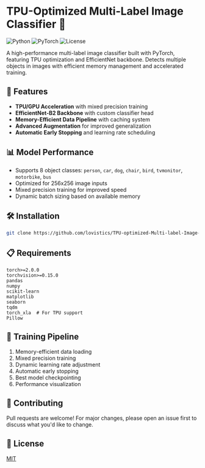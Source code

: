 # TPU-Optimized Multi-Label Image Classifier 🚀
![Python](https://img.shields.io/badge/python-blue.svg)
![PyTorch](https://img.shields.io/badge/PyTorch-orange.svg)
![License](https://img.shields.io/badge/license-MIT-green.svg)

A high-performance multi-label image classifier built with PyTorch, featuring TPU optimization and EfficientNet backbone. Detects multiple objects in images with efficient memory management and accelerated training.

## 🎯 Features
- **TPU/GPU Acceleration** with mixed precision training
- **EfficientNet-B2 Backbone** with custom classifier head
- **Memory-Efficient Data Pipeline** with caching system
- **Advanced Augmentation** for improved generalization
- **Automatic Early Stopping** and learning rate scheduling

## 📊 Model Performance
- Supports 8 object classes: `person`, `car`, `dog`, `chair`, `bird`, `tvmonitor`, `motorbike`, `bus`
- Optimized for 256x256 image inputs
- Mixed precision training for improved speed
- Dynamic batch sizing based on available memory

## 🛠️ Installation

```bash
git clone https://github.com/lovistics/TPU-optimized-Multi-label-Image-Classifier.git
```

## 📋 Requirements
```
torch>=2.0.0
torchvision>=0.15.0
pandas
numpy
scikit-learn
matplotlib
seaborn
tqdm
torch_xla  # For TPU support
Pillow
```

## 🔄 Training Pipeline
1. Memory-efficient data loading
2. Mixed precision training
3. Dynamic learning rate adjustment
4. Automatic early stopping
5. Best model checkpointing
6. Performance visualization

## 🤝 Contributing
Pull requests are welcome! For major changes, please open an issue first to discuss what you'd like to change.

## 📝 License
[MIT](https://choosealicense.com/licenses/mit/)
